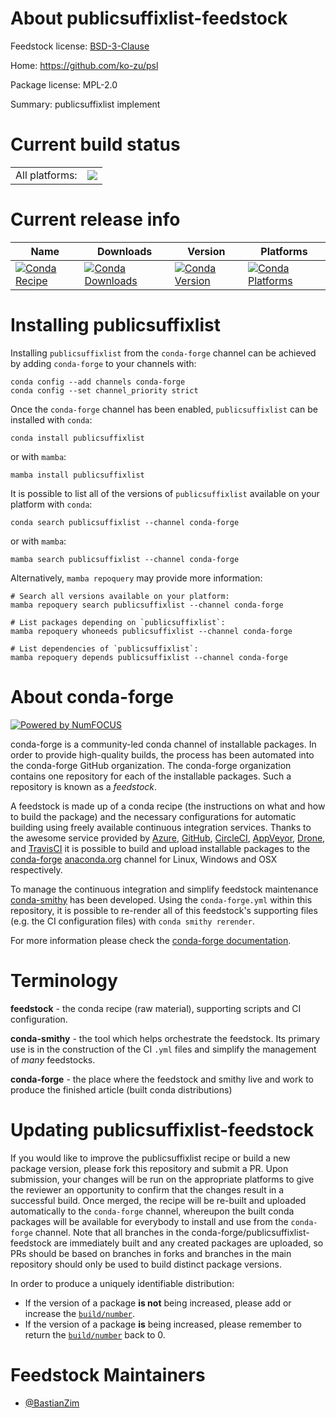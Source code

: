 About publicsuffixlist-feedstock
================================

Feedstock license: [BSD-3-Clause](https://github.com/conda-forge/publicsuffixlist-feedstock/blob/main/LICENSE.txt)

Home: https://github.com/ko-zu/psl

Package license: MPL-2.0

Summary: publicsuffixlist implement

Current build status
====================


<table><tr><td>All platforms:</td>
    <td>
      <a href="https://dev.azure.com/conda-forge/feedstock-builds/_build/latest?definitionId=18634&branchName=main">
        <img src="https://dev.azure.com/conda-forge/feedstock-builds/_apis/build/status/publicsuffixlist-feedstock?branchName=main">
      </a>
    </td>
  </tr>
</table>

Current release info
====================

| Name | Downloads | Version | Platforms |
| --- | --- | --- | --- |
| [![Conda Recipe](https://img.shields.io/badge/recipe-publicsuffixlist-green.svg)](https://anaconda.org/conda-forge/publicsuffixlist) | [![Conda Downloads](https://img.shields.io/conda/dn/conda-forge/publicsuffixlist.svg)](https://anaconda.org/conda-forge/publicsuffixlist) | [![Conda Version](https://img.shields.io/conda/vn/conda-forge/publicsuffixlist.svg)](https://anaconda.org/conda-forge/publicsuffixlist) | [![Conda Platforms](https://img.shields.io/conda/pn/conda-forge/publicsuffixlist.svg)](https://anaconda.org/conda-forge/publicsuffixlist) |

Installing publicsuffixlist
===========================

Installing `publicsuffixlist` from the `conda-forge` channel can be achieved by adding `conda-forge` to your channels with:

```
conda config --add channels conda-forge
conda config --set channel_priority strict
```

Once the `conda-forge` channel has been enabled, `publicsuffixlist` can be installed with `conda`:

```
conda install publicsuffixlist
```

or with `mamba`:

```
mamba install publicsuffixlist
```

It is possible to list all of the versions of `publicsuffixlist` available on your platform with `conda`:

```
conda search publicsuffixlist --channel conda-forge
```

or with `mamba`:

```
mamba search publicsuffixlist --channel conda-forge
```

Alternatively, `mamba repoquery` may provide more information:

```
# Search all versions available on your platform:
mamba repoquery search publicsuffixlist --channel conda-forge

# List packages depending on `publicsuffixlist`:
mamba repoquery whoneeds publicsuffixlist --channel conda-forge

# List dependencies of `publicsuffixlist`:
mamba repoquery depends publicsuffixlist --channel conda-forge
```


About conda-forge
=================

[![Powered by
NumFOCUS](https://img.shields.io/badge/powered%20by-NumFOCUS-orange.svg?style=flat&colorA=E1523D&colorB=007D8A)](https://numfocus.org)

conda-forge is a community-led conda channel of installable packages.
In order to provide high-quality builds, the process has been automated into the
conda-forge GitHub organization. The conda-forge organization contains one repository
for each of the installable packages. Such a repository is known as a *feedstock*.

A feedstock is made up of a conda recipe (the instructions on what and how to build
the package) and the necessary configurations for automatic building using freely
available continuous integration services. Thanks to the awesome service provided by
[Azure](https://azure.microsoft.com/en-us/services/devops/), [GitHub](https://github.com/),
[CircleCI](https://circleci.com/), [AppVeyor](https://www.appveyor.com/),
[Drone](https://cloud.drone.io/welcome), and [TravisCI](https://travis-ci.com/)
it is possible to build and upload installable packages to the
[conda-forge](https://anaconda.org/conda-forge) [anaconda.org](https://anaconda.org/)
channel for Linux, Windows and OSX respectively.

To manage the continuous integration and simplify feedstock maintenance
[conda-smithy](https://github.com/conda-forge/conda-smithy) has been developed.
Using the ``conda-forge.yml`` within this repository, it is possible to re-render all of
this feedstock's supporting files (e.g. the CI configuration files) with ``conda smithy rerender``.

For more information please check the [conda-forge documentation](https://conda-forge.org/docs/).

Terminology
===========

**feedstock** - the conda recipe (raw material), supporting scripts and CI configuration.

**conda-smithy** - the tool which helps orchestrate the feedstock.
                   Its primary use is in the construction of the CI ``.yml`` files
                   and simplify the management of *many* feedstocks.

**conda-forge** - the place where the feedstock and smithy live and work to
                  produce the finished article (built conda distributions)


Updating publicsuffixlist-feedstock
===================================

If you would like to improve the publicsuffixlist recipe or build a new
package version, please fork this repository and submit a PR. Upon submission,
your changes will be run on the appropriate platforms to give the reviewer an
opportunity to confirm that the changes result in a successful build. Once
merged, the recipe will be re-built and uploaded automatically to the
`conda-forge` channel, whereupon the built conda packages will be available for
everybody to install and use from the `conda-forge` channel.
Note that all branches in the conda-forge/publicsuffixlist-feedstock are
immediately built and any created packages are uploaded, so PRs should be based
on branches in forks and branches in the main repository should only be used to
build distinct package versions.

In order to produce a uniquely identifiable distribution:
 * If the version of a package **is not** being increased, please add or increase
   the [``build/number``](https://docs.conda.io/projects/conda-build/en/latest/resources/define-metadata.html#build-number-and-string).
 * If the version of a package **is** being increased, please remember to return
   the [``build/number``](https://docs.conda.io/projects/conda-build/en/latest/resources/define-metadata.html#build-number-and-string)
   back to 0.

Feedstock Maintainers
=====================

* [@BastianZim](https://github.com/BastianZim/)

